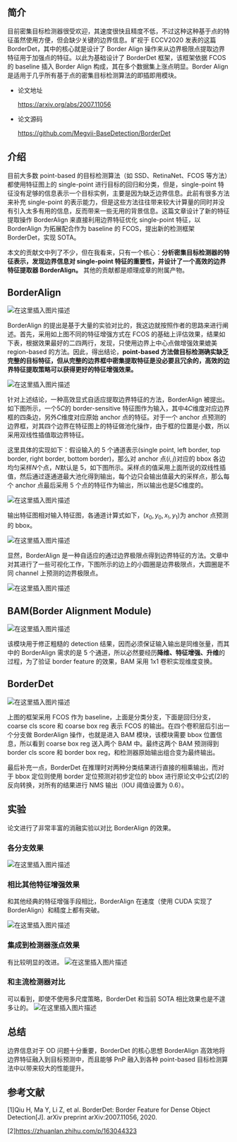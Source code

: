﻿## 简介

目前密集目标检测器很受欢迎，其速度很快且精度不低，不过这种这种基于点的特征虽然使用方便，但会缺少关键的边界信息。旷视于 ECCV2020 发表的这篇 BorderDet，其中的核心就是设计了 Border Align 操作来从边界极限点提取边界特征用于加强点的特征。以此为基础设计了 BorderDet 框架，该框架依据 FCOS 的 baseline 插入 Border Align 构成，其在多个数据集上涨点明显。Border Align 是适用于几乎所有基于点的密集目标检测算法的即插即用模块。

- 论文地址

  https://arxiv.org/abs/2007.11056

- 论文源码

  https://github.com/Megvii-BaseDetection/BorderDet

## 介绍

目前大多数 point-based 的目标检测算法（如 SSD、RetinaNet、FCOS 等方法）都使用特征图上的 single-point 进行目标的回归和分类，但是，single-point 特征没有足够的信息表示一个目标实例，主要是因为缺乏边界信息。此前有很多方法来补充 single-point 的表示能力，但是这些方法往往带来较大计算量的同时并没有引入太多有用的信息，反而带来一些无用的背景信息。这篇文章设计了新的特征提取操作 BorderAlign 来直接利用边界特征优化 single-point 特征，以 BorderAlign 为拓展配合作为 baseline 的 FCOS，提出新的检测框架 BorderDet，实现 SOTA。

本文的贡献文中列了不少，但在我看来，只有一个核心：**分析密集目标检测器的特征表示，发现边界信息对 single-point 特征的重要性，并设计了一个高效的边界特征提取器 BorderAlign。** 其他的贡献都是顺理成章的附属产物。

## BorderAlign

![在这里插入图片描述](https://img-blog.csdnimg.cn/20201004104009198.png#pic_center)


BorderAlign 的提出是基于大量的实验对比的，我这边就按照作者的思路来进行阐述。首先，采用如上图不同的特征增强方式在 FCOS 的基础上评估效果，结果如下表，根据效果最好的二四两行，发现，只使用边界上中心点做增强效果媲美 region-based 的方法。因此，得出结论，**point-based 方法做目标检测确实缺乏完整的目标特征，但从完整的边界框中密集提取特征是没必要且冗余的，高效的边界特征提取策略可以获得更好的特征增强效果。**

![在这里插入图片描述](https://img-blog.csdnimg.cn/20201004104024405.png#pic_center)


针对上述结论，一种高效显式自适应提取边界特征的方法，BorderAlign 被提出。如下图所示，一个$5C$的 border-sensitive 特征图作为输入，其中$4C$维度对应边界框的四条边，另外$C$维度对应原始 anchor 点的特征。对于一个 anchor 点预测的边界框，对其四个边界在特征图上的特征做池化操作，由于框的位置是小数，所以采用双线性插值取边界特征。

这里具体的实现如下：假设输入的 5 个通道表示(single point, left border, top border, right border, bottom border)，那么对 anchor 点$(i, j)$对应的 bbox 各边均匀采样$N$个点，$N$默认是 5，如下图所示。采样点的值采用上面所说的双线性插值，然后通过逐通道最大池化得到输出，每个边只会输出值最大的采样点，那么每个 anchor 点最后采用 5 个点的特征作为输出，所以输出也是$5C$维度的。

![在这里插入图片描述](https://img-blog.csdnimg.cn/20201004104036324.png?x-oss-process=image/watermark,type_ZmFuZ3poZW5naGVpdGk,shadow_10,text_aHR0cHM6Ly9ibG9nLmNzZG4ubmV0L3pob3VjaGVuMTk5OA==,size_16,color_FFFFFF,t_70#pic_center)


输出特征图相对输入特征图，各通道计算式如下，$(x_0, y_0, x_!, y_1)$为 anchor 点预测的 bbox。

![在这里插入图片描述](https://img-blog.csdnimg.cn/20201004104051290.png#pic_center)


显然，BorderAlign 是一种自适应的通过边界极限点得到边界特征的方法。文章中对其进行了一些可视化工作，下图所示的边上的小圆圈是边界极限点，大圆圈是不同 channel 上预测的边界极限点。

![在这里插入图片描述](https://img-blog.csdnimg.cn/20201004104100220.png?x-oss-process=image/watermark,type_ZmFuZ3poZW5naGVpdGk,shadow_10,text_aHR0cHM6Ly9ibG9nLmNzZG4ubmV0L3pob3VjaGVuMTk5OA==,size_16,color_FFFFFF,t_70#pic_center)


## BAM(Border Alignment Module)

![在这里插入图片描述](https://img-blog.csdnimg.cn/2020100410411168.png?x-oss-process=image/watermark,type_ZmFuZ3poZW5naGVpdGk,shadow_10,text_aHR0cHM6Ly9ibG9nLmNzZG4ubmV0L3pob3VjaGVuMTk5OA==,size_16,color_FFFFFF,t_70#pic_center)


该模块用于修正粗糙的 detection 结果，因而必须保证输入输出是同维张量，而其中的 BorderAlign 需求的是 5 个通道，所以必然要经历**降维、特征增强、升维**的过程，为了验证 border feature 的效果，BAM 采用 1x1 卷积实现维度变换。

## BorderDet

![在这里插入图片描述](https://img-blog.csdnimg.cn/20201004104119644.png?x-oss-process=image/watermark,type_ZmFuZ3poZW5naGVpdGk,shadow_10,text_aHR0cHM6Ly9ibG9nLmNzZG4ubmV0L3pob3VjaGVuMTk5OA==,size_16,color_FFFFFF,t_70#pic_center)


上图的框架采用 FCOS 作为 baseline，上面是分类分支，下面是回归分支，coarse cls score 和 coarse box reg 表示 FCOS 的输出。在四个卷积层后引出一个分支做 BorderAlign 操作，也就是进入 BAM 模块，该模块需要 bbox 位置信息，所以看到 coarse box reg 送入两个 BAM 中。最终这两个 BAM 预测得到 border cls score 和 border box reg，和检测器原始输出组合变为最终输出。

最后补充一点，BorderDet 在推理时对两种分类结果进行直接的相乘输出，而对于 bbox 定位则使用 border 定位预测对初步定位的 bbox 进行原论文中公式(2)的反向转换，对所有的结果进行 NMS 输出（IOU 阈值设置为 0.6）。

## 实验

论文进行了非常丰富的消融实验以对比 BorderAlign 的效果。

### 各分支效果

![在这里插入图片描述](https://img-blog.csdnimg.cn/20201004104128200.png#pic_center)


### 相比其他特征增强效果

和其他经典的特征增强手段相比，BorderAlign 在速度（使用 CUDA 实现了 BorderAlign）和精度上都有突破。

![在这里插入图片描述](https://img-blog.csdnimg.cn/20201004104137194.png?x-oss-process=image/watermark,type_ZmFuZ3poZW5naGVpdGk,shadow_10,text_aHR0cHM6Ly9ibG9nLmNzZG4ubmV0L3pob3VjaGVuMTk5OA==,size_16,color_FFFFFF,t_70#pic_center)

### 集成到检测器涨点效果

有比较明显的改进。
![在这里插入图片描述](https://img-blog.csdnimg.cn/20201004104208270.png?x-oss-process=image/watermark,type_ZmFuZ3poZW5naGVpdGk,shadow_10,text_aHR0cHM6Ly9ibG9nLmNzZG4ubmV0L3pob3VjaGVuMTk5OA==,size_16,color_FFFFFF,t_70#pic_center)


### 和主流检测器对比

可以看到，即使不使用多尺度策略，BorderDet 和当前 SOTA 相比效果也是不遑多让的。
![在这里插入图片描述](https://img-blog.csdnimg.cn/20201004104218708.png?x-oss-process=image/watermark,type_ZmFuZ3poZW5naGVpdGk,shadow_10,text_aHR0cHM6Ly9ibG9nLmNzZG4ubmV0L3pob3VjaGVuMTk5OA==,size_16,color_FFFFFF,t_70#pic_center)


## 总结

边界信息对于 OD 问题十分重要，BorderDet 的核心思想 BorderAlign 高效地将边界特征融入到目标预测中，而且能够 PnP 融入到各种 point-based 目标检测算法中以带来较大的性能提升。

## 参考文献

[1]Qiu H, Ma Y, Li Z, et al. BorderDet: Border Feature for Dense Object Detection[J]. arXiv preprint arXiv:2007.11056, 2020.

[2]https://zhuanlan.zhihu.com/p/163044323

